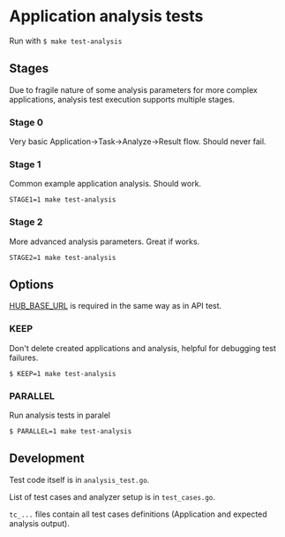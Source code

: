 # Application analysis tests

Run with ```$ make test-analysis```

## Stages

Due to fragile nature of some analysis parameters for more complex applications, analysis test execution supports multiple stages.

### Stage 0

Very basic Application->Task->Analyze->Result flow. Should never fail.

### Stage 1

Common example application analysis. Should work.

```
STAGE1=1 make test-analysis
```

### Stage 2

More advanced analysis parameters. Great if works.

```
STAGE2=1 make test-analysis
```

## Options

[HUB_BASE_URL](https://github.com/konveyor/tackle2-hub/tree/main/test#rest-api) is required in the same way as in API test.

### KEEP

Don't delete created applications and analysis, helpful for debugging test failures.

```
$ KEEP=1 make test-analysis
```

### PARALLEL

Run analysis tests in paralel

```
$ PARALLEL=1 make test-analysis
```

## Development

Test code itself is in ```analysis_test.go```.

List of test cases and analyzer setup is in ```test_cases.go```.

```tc_...``` files contain all test cases definitions (Application and expected analysis output).
